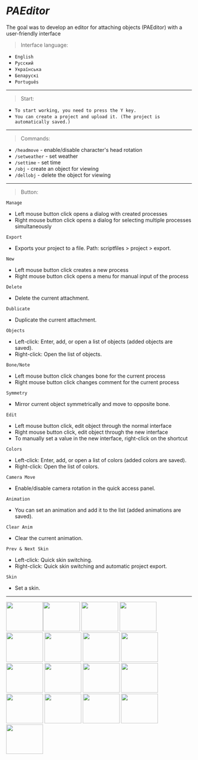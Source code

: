 # *PAEditor*

The goal was to develop an editor for attaching objects (PAEditor) with a user-friendly interface

> Interface language:
- ```English```
- ```Русский```
- ```Українська```
- ```Беларускі```
- ```Português```

---
> Start:
- ```To start working, you need to press the Y key.```
- ```You can create a project and upload it. (The project is automatically saved.)```
---
> Commands:
- ```/headmove``` - enable/disable character's head rotation
- ```/setweather``` - set weather
- ```/settime``` - set time
- ```/obj``` - create an object for viewing
- ```/dellobj``` - delete the object for viewing
---
> Button:

```Manage```
- Left mouse button click opens a dialog with created processes
- Right mouse button click opens a dialog for selecting multiple processes simultaneously

```Export```
- Exports your project to a file. Path: scriptfiles > project > export.

```New```
- Left mouse button click creates a new process
- Right mouse button click opens a menu for manual input of the process

```Delete```
- Delete the current attachment.

```Dublicate```
- Duplicate the current attachment.

```Objects```
- Left-click: Enter, add, or open a list of objects (added objects are saved).
- Right-click: Open the list of objects.

```Bone/Note```
- Left mouse button click changes bone for the current process
- Right mouse button click changes comment for the current process

```Symmetry```
- Mirror current object symmetrically and move to opposite bone.

```Edit```
- Left mouse button click, edit object through the normal interface
- Right mouse button click, edit object through the new interface
- To manually set a value in the new interface, right-click on the shortcut

```Colors```
- Left-click: Enter, add, or open a list of colors (added colors are saved).
- Right-click: Open the list of colors.

```Camera Move```
- Enable/disable camera rotation in the quick access panel.

```Animation```
- You can set an animation and add it to the list (added animations are saved).

```Clear Anim```
- Clear the current animation.

```Prev & Next Skin```
- Left-click: Quick skin switching.
- Right-click: Quick skin switching and automatic project export.

```Skin```
- Set a skin.
---

<img src="https://i.imgur.com/FXN1u5c.png" width="100" height="80"><img src="https://i.imgur.com/REl3jcX.png" width="100" height="80">
<img src="https://i.imgur.com/Ylx3cHn.png" width="100" height="80">
<img src="https://i.imgur.com/IHiZg3p.png" width="100" height="80">
<img src="https://i.imgur.com/tPRDh4h.png" width="100" height="80">
<img src="https://i.imgur.com/k7AsLeR.png" width="100" height="80">
<img src="https://i.imgur.com/PT9D3TU.png" width="100" height="80">
<img src="https://i.imgur.com/gJkKEv7.png" width="100" height="80">
<img src="https://i.imgur.com/dVDn74g.png" width="100" height="80">
<img src="https://i.imgur.com/K4EO5VW.png" width="100" height="80">
<img src="https://i.imgur.com/BuNrENW.png" width="100" height="80">
<img src="https://i.imgur.com/BuNrENW.png" width="100" height="80">
<img src="https://i.imgur.com/9jiURlQ.png" width="100" height="80">
<img src="https://i.imgur.com/E1XuuaE.png" width="100" height="80">
<img src="https://i.imgur.com/PtHTkHf.png" width="100" height="80">
<img src="https://i.imgur.com/wLuEMlY.png" width="100" height="80">
<img src="https://i.imgur.com/9fYuZ3Q.png" width="100" height="80">

